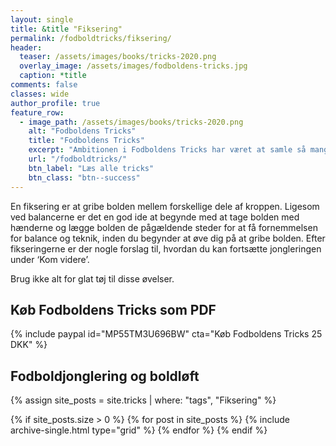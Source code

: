 ```yaml
---
layout: single
title: &title "Fiksering"
permalink: /fodboldtricks/fiksering/
header:
  teaser: /assets/images/books/tricks-2020.png
  overlay_image: /assets/images/fodboldens-tricks.jpg
  caption: *title
comments: false
classes: wide
author_profile: true
feature_row:
  - image_path: /assets/images/books/tricks-2020.png
    alt: "Fodboldens Tricks"
    title: "Fodboldens Tricks"
    excerpt: "Ambitionen i Fodboldens Tricks har været at samle så mange tricks, driblinger, finter, finurlige spark som overhovedet muligt. Der er masser at gå i gang med."
    url: "/fodboldtricks/"
    btn_label: "Læs alle tricks"
    btn_class: "btn--success"
---
```


En fiksering er at gribe bolden mellem forskellige dele af kroppen. Ligesom ved balancerne er det en god ide at begynde med at tage bolden med hænderne og lægge bolden de pågældende steder for at få fornemmelsen for balance og teknik, inden du begynder at øve dig på at gribe bolden. Efter fikseringerne er der nogle forslag til, hvordan du kan fortsætte jongleringen under ‘Kom videre’.

Brug ikke alt for glat tøj til disse øvelser.

## Køb Fodboldens Tricks som PDF

{% include paypal id="MP55TM3U696BW" cta="Køb Fodboldens Tricks 25 DKK" %}

## Fodboldjonglering og boldløft

{% assign site_posts = site.tricks | where: "tags", "Fiksering" %}

<div class="grid__wrapper">
{% if site_posts.size > 0 %}
  {% for post in site_posts %}
    {% include archive-single.html type="grid" %}
  {% endfor %}
{% endif %}
</div>
